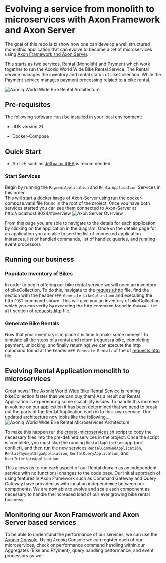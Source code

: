 # Evolving a service from monolith to microservices with Axon Framework and Axon Server

The goal of this repo is to show how one can develop a well structured monolithic application that can evolve to become a set of microservices
using [Axon Framework and Axon Server](https://developer.axoniq.io/).

This starts as two services, Rental (Monolith) and Payment which work together to run the Axoniq World Wide Bike Rental Service. 
The Rental service manages the inventory and rental status of bikeCollection.  While the Payment service manages payment processing related to 
a bike rental.  

![Axoniq World Wide Bike Rental Architecture](/images/Bike-Rental-Quick-Start.monolith.png)

## Pre-requisites

The following software must be installed in your local environment:

* JDK version 21.

* Docker-Compose

## Quick Start

* An IDE such as [Jetbrains IDEA](https://www.jetbrains.com/idea/) is recommended.
### Start Services
Begin by running the `PaymentApplication` and `RentalApplication` Services in this order.  
This will start a docker image of Axon-Server using run the docker-compose.yaml file found in the root of the project. 
Once you have both services started you can see them connected to Axon-Server at http://localhost:8024/#overview
![Axon Server Overview](/images/Bike-Rental-Quick-Start-AxonServer-Overview.png)

From this page you are able to navigate to the details for each application by clicking on the application in the diagram.
Once on the details page for an application you are able to see the list of connected application instances, 
list of handled commands, list of handled queries, and running event processors


## Running our business
### Populate Inventory of Bikes
In order to begin offering our bike rental service we will need an inventory of bikeCollection.  To do this, navigate to the
[requests.http](./requests.http) file, find the section with the header ```### Generate bikeCollection``` and executing the http 
```POST``` command shown.  This will give you an inventory of bikeCollection which you can verify by executing the http command
found in the```### List all``` section of [requests.http](/requests.http) file.


### Generate Bike Rentals
Now that your inventory is in place it is time to make some money!!  To simulate all the steps of a rental and return 
(request a bike, completing payment, unlocking, and finally returning) we can execute the http command found at the header
```### Generate Rentals``` of the of [requests.http](/requests.http) file.


## Evolving Rental Application monolith to microservices
Great news!  The Axoniq World Wide Bike Rental Service is renting bikeCollection faster than we can buy them!  As a result our
Rental Application is experiencing some scalability issues.  To handle this increase in volume on our application it has
been determined that we need to break out the parts of the Rental Application each in to their own service.  Our updated
architecture now looks like the following...![Axoniq World Wide Bike Rental Microservices Architecture](/images/Bike-Rental-Quick-Start.microservices.png)

To make this happen run the [create-microservices.sh](create-microservices.sh) script to copy the necessary files into 
the pre-defined services in the project. Once the script is complete, you must stop the running `RentalApplication` app (port conflict),
and then run the new services `RentalCommandApplication`, `RentalPaymentSagaApplication`, `RentalQueryApplication`, and `UserInterfaceApplication`.

This allows us to run each aspect of our Rental domain as an independent service with no functional changes to the code base. 
Our initial approach of using features in Axon Framework such as Command Gateway and Query Gateway have provided us with
location independence between our components.   We are now able to evolve and scale each component as necessary to handle 
the increased load of our ever growing bike rental business.


## Monitoring our Axon Framework and Axon Server based services
To be able to understand the performance of our services, we can use the [Axoniq Console](https://console.axoniq.io). Using 
Axoniq Console we can register each of our microservices, check on performance command handling within our Aggregates (Bike and Payment),
query handling performance, and event processors as well. 
